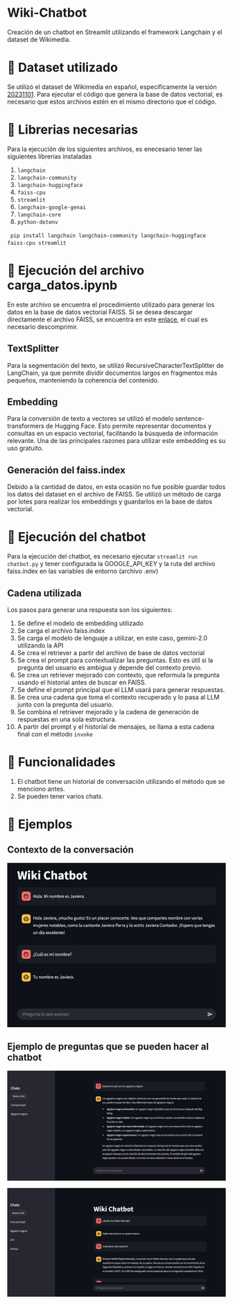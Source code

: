 # Wiki-Chatbot
Creación de un chatbot en Streamlit utilizando el framework Langchain y el dataset de Wikimedia.

# 📌 Dataset utilizado
Se utilizó el dataset de Wikimedia en español, específicamente la versión [20231101](https://huggingface.co/datasets/wikimedia/wikipedia/viewer/20231101.es). Para ejecutar el código que genera la base de datos vectorial, es necesario que estos archivos estén en el mismo directorio que el código.

# 📌 Librerias necesarias
Para la ejecución de los siguientes archivos, es enecesario tener las siguientes librerias instaladas

1. `` langchain ``
2. `` langchain-community ``
3. `` langchain-huggingface ``
4. `` faiss-cpu ``
5. `` streamlit ``
6. `` langchain-google-genai ``
7. `` langchain-core ``
8. `` python-dotenv ``
   
``  pip install langchain langchain-community langchain-huggingface faiss-cpu streamlit
``

# 📌 Ejecución del archivo carga_datos.ipynb
En este archivo se encuentra el procedimiento utilizado para generar los datos en la base de datos vectorial FAISS. Si se desea descargar directamente el archivo FAISS, se encuentra en este [enlace](https://drive.google.com/file/d/1DEGFLW81RfkzR_Uiizu5hxaSj0CCDpKD/view?usp=sharing), el cual es necesario descomprimir.

## TextSplitter
Para la segmentación del texto, se utilizó RecursiveCharacterTextSplitter de LangChain, ya que permite dividir documentos largos en fragmentos más pequeños, manteniendo la coherencia del contenido.

## Embedding
Para la conversión de texto a vectores se utilizó el modelo sentence-transformers de Hugging Face. Esto permite representar documentos y consultas en un espacio vectorial, facilitando la búsqueda de información relevante. Una de las principales razones para utilizar este embedding es su uso gratuito.

## Generación del faiss.index
Debido a la cantidad de datos, en esta ocasión no fue posible guardar todos los datos del dataset en el archivo de FAISS. Se utilizó un método de carga por lotes para realizar los embeddings y guardarlos en la base de datos vectorial.

# 📌 Ejecución del chatbot
Para la ejecución del chatbot, es necesario ejecutar ` streamlit run chatbot.py ` y tener configurada la GOOGLE_API_KEY y la ruta del archivo faiss.index en las variables de entorno (archivo .env)

## Cadena utilizada
Los pasos para generar una respuesta son los siguientes:

1. Se define el modelo de embedding utilizado
2. Se carga el archivo faiss.index
3. Se carga el modelo de lenguaje a utilizar, en este caso, gemini-2.0 utilizando la API
4. Se crea el retriever a partir del archivo de base de datos vectorial
5. Se crea el prompt para contextualizar las preguntas. Esto es útil si la pregunta del usuario es ambigua y depende del contexto previo.
6. Se crea un retriever mejorado con contexto, que reformula la pregunta usando el historial antes de buscar en FAISS.
7. Se define el prompt principal que el LLM usará para generar respuestas.
8. Se crea una cadena que toma el contexto recuperado y lo pasa al LLM junto con la pregunta del usuario.
9. Se combina el retriever mejorado y la cadena de generación de respuestas en una sola estructura.
10. A partir del prompt y el historial de mensajes, se llama a esta cadena final con el método ` invoke `

# 📌 Funcionalidades
1. El chatbot tiene un historial de conversación utilizando el método que se menciono antes.
2. Se pueden tener varios chats.

# 📌 Ejemplos

## Contexto de la conversación

![Wiki Chatbot recuerda el nombre](/memoria_chatbot.jpeg)

## Ejemplo de preguntas que se pueden hacer al chatbot
![Pregunta sobre agujeros negros](/pregunta1.jpeg)

![Pregunta sobre Pablo Neruda](/pregunta2.jpeg)
   


